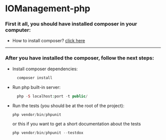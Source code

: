 # IOManagement-php

<h3>First it all, you should have installed composer in your computer:</h3>
  
  - How to install composer?  [click here](https://linuxhint.com/install-and-use-php-composer-ubuntu-22-04/)

<hr>

### After you have installed the composer, follow the next steps:

- Install composer dependencies:
  
  ```php
    composer install
  ```

- Run php built-in server:
  
  ```php
    php -S localhost:port -t public/
  ```
  
- Run the tests (you should be at the root of the project):

  ```php
  php vendor/bin/phpunit
  ```

  or this if you want to get a short documentation about the tests

  ```php
  php vendor/bin/phpunit --testdox
  ```
